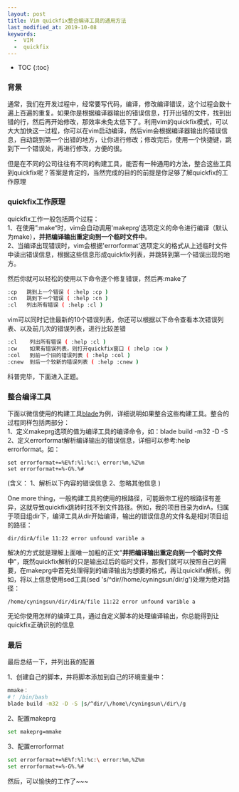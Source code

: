 ```yaml
---
layout: post
title: Vim quickfix整合编译工具的通用方法
last_modified_at: 2019-10-08
keywords:
  -  VIM
  -  quickfix
---
```


* TOC
{:toc}

### 背景
通常，我们在开发过程中，经常要写代码，编译，修改编译错误，这个过程会数十遍上百遍的重复。如果你是根据编译器输出的错误信息，打开出错的文件，找到出错的行，然后再开始修改，那效率未免太低下了。利用vim的quickfix模式，可以大大加快这一过程，你可以在vim启动编译，然后vim会根据编译器输出的错误信息，自动跳到第一个出错的地方，让你进行修改；修改完后，使用一个快捷键，跳到下一个错误处，再进行修改，方便的很。

但是在不同的公司往往有不同的构建工具，能否有一种通用的方法，整合这些工具到quickfix呢？答案是肯定的，当然完成的目的的前提是你足够了解quickfix的工作原理

### quickfix工作原理
quickfix工作一般包括两个过程：     
1、在使用”:make“时，vim会自动调用'makeprg'选项定义的命令进行编译（默认为make），**并把编译输出重定向到一个临时文件中**。        
2、当编译出现错误时，vim会根据'errorformat'选项定义的格式从上述临时文件中读出错误信息，根据这些信息形成quickfix列表，并跳转到第一个错误出现的地方。


然后你就可以轻松的使用以下命令逐个修复错误，然后再:make了
      
```sh
:cp   跳到上一个错误 ( :help :cp )      
:cn   跳到下一个错误 ( :help :cn )        
:cl   列出所有错误 ( :help :cl )          
```


vim可以同时记住最新的10个错误列表，你还可以根据以下命令查看本次错误列表、以及前几次的错误列表，进行比较差错    
    
```sh
:cl    列出所有错误 ( :help :cl )          
:cw    如果有错误列表，则打开quickfix窗口 ( :help :cw )          
:col   到前一个旧的错误列表 ( :help :col )         
:cnew  到后一个较新的错误列表 ( :help :cnew )            
```

科普完毕，下面进入正题。

### 整合编译工具
下面以微信使用的构建工具[blade](https://github.com/chen3feng/typhoon-blade)为例，详细说明如果整合这些构建工具。整合的过程同样包括两部分：         
1、定义makeprg选项的值为编译工具的编译命令，如：blade build -m32 -D -S         
2、定义errorformat解析编译输出的错误信息，详细可以参考:help errorformat。如：

```
set errorformat+=%E%f:%l:%c:\ error:%m,%Z%m
set errorformat+=%-G%.%#
```                     
(含义：
1、解析以下内容的错误信息
2、忽略其他信息
)

One more thing，一般构建工具的使用的根路径，可能跟你工程的根路径有差异，这就导致quickfix跳转时找不到文件路径。例如，我的项目目录为dirA，归属于项目组dir下，编译工具从dir开始编译，输出的错误信息的文件名是相对项目组的路径：     

```
dir/dirA/file 11:22 error unfound varible a
```

解决的方式就是理解上面唯一加粗的正文"**并把编译输出重定向到一个临时文件中**"，既然quickfix解析的只是输出过后的临时文件，那我们就可以按照自己的需要，在makeprg中首先处理得到的编译输出为想要的格式，再让quickifx解析。例如，将以上信息使用sed工具(sed 's/^dir/\/home\/cyningsun\/dir\/g')处理为绝对路径：        

```
/home/cyningsun/dir/dirA/file 11:22 error unfound varible a             
```

无论你使用怎样的编译工具，通过自定义脚本的处理编译输出，你总能得到让quickfix正确识别的信息

### 最后
最后总结一下，并列出我的配置  

1、创建自己的脚本，并将脚本添加到自己的环境变量中：

```sh
mmake：
#！ /bin/bash
blade build -m32 -D -S |s/^dir/\/home\/cyningsun\/dir\/g
```

2、配置makeprg

```sh
set makeprg=mmake
```

3、配置errorformat

```sh
set errorformat+=%E%f:%l:%c:\ error:%m,%Z%m
set errorformat+=%-G%.%#
```

然后，可以愉快的工作了~~~